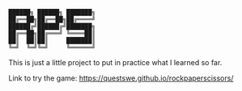 ```
██████╗ ██████╗ ███████╗
██╔══██╗██╔══██╗██╔════╝
██████╔╝██████╔╝███████╗
██╔══██╗██╔═══╝ ╚════██║
██║  ██║██║     ███████║
╚═╝  ╚═╝╚═╝     ╚══════╝
```

This is just a little project to put in practice what I learned so far.

Link to try the game:
https://questswe.github.io/rockpaperscissors/
